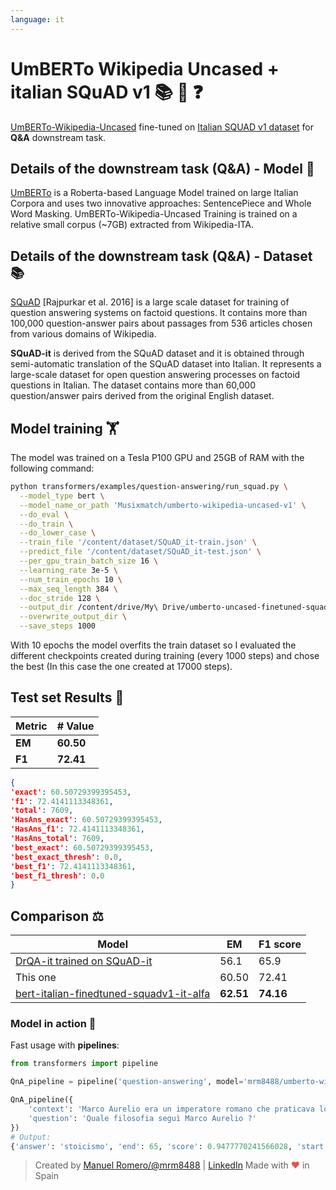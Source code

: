 ```yaml
---
language: it
---
```


# UmBERTo Wikipedia Uncased +  italian SQuAD v1 📚 🧐 ❓

[UmBERTo-Wikipedia-Uncased](https://huggingface.co/Musixmatch/umberto-wikipedia-uncased-v1) fine-tuned on [Italian SQUAD v1 dataset](https://github.com/crux82/squad-it) for **Q&A** downstream task.

## Details of the downstream task (Q&A) - Model 🧠

[UmBERTo](https://github.com/musixmatchresearch/umberto) is a Roberta-based Language Model trained on large Italian Corpora and uses two innovative approaches: SentencePiece and Whole Word Masking.
UmBERTo-Wikipedia-Uncased Training is trained on a relative small corpus (~7GB) extracted from Wikipedia-ITA.


## Details of the downstream task (Q&A) - Dataset 📚

[SQuAD](https://rajpurkar.github.io/SQuAD-explorer/explore/1.1/dev/) [Rajpurkar et al. 2016] is a large scale dataset for training of question answering systems on factoid questions. It contains more than 100,000 question-answer pairs about passages from 536 articles chosen from various domains of Wikipedia.

**SQuAD-it** is derived from the SQuAD dataset and it is obtained through semi-automatic translation of the SQuAD dataset into Italian. It represents a large-scale dataset for open question answering processes on factoid questions in Italian. The dataset contains more than 60,000 question/answer pairs derived from the original English dataset. 

## Model training 🏋️‍

The model was trained on a Tesla P100 GPU and 25GB of RAM with the following command:

```bash
python transformers/examples/question-answering/run_squad.py \
  --model_type bert \
  --model_name_or_path 'Musixmatch/umberto-wikipedia-uncased-v1' \
  --do_eval \
  --do_train \
  --do_lower_case \
  --train_file '/content/dataset/SQuAD_it-train.json' \
  --predict_file '/content/dataset/SQuAD_it-test.json' \
  --per_gpu_train_batch_size 16 \
  --learning_rate 3e-5 \
  --num_train_epochs 10 \
  --max_seq_length 384 \
  --doc_stride 128 \
  --output_dir /content/drive/My\ Drive/umberto-uncased-finetuned-squadv1-it \
  --overwrite_output_dir \
  --save_steps 1000
```
With 10 epochs the model overfits the train dataset so I evaluated the different checkpoints created during training (every 1000 steps) and chose the best (In this case the one created at 17000 steps).

## Test set Results 🧾

| Metric | # Value   |
| ------ | --------- |
| **EM** | **60.50** |
| **F1** | **72.41** |



```json
{
'exact': 60.50729399395453,
'f1': 72.4141113348361,
'total': 7609,
'HasAns_exact': 60.50729399395453,
'HasAns_f1': 72.4141113348361,
'HasAns_total': 7609,
'best_exact': 60.50729399395453,
'best_exact_thresh': 0.0,
'best_f1': 72.4141113348361,
'best_f1_thresh': 0.0
}
```

## Comparison ⚖️

| Model                                                                                                                            | EM        | F1 score  |
| -------------------------------------------------------------------------------------------------------------------------------- | --------- | --------- |
| [DrQA-it trained on SQuAD-it ](https://github.com/crux82/squad-it/blob/master/README.md#evaluating-a-neural-model-over-squad-it) | 56.1      | 65.9      |
| This one                                                                                                                         |60.50      |72.41      |
| [bert-italian-finedtuned-squadv1-it-alfa](https://huggingface.co/mrm8488/bert-italian-finedtuned-squadv1-it-alfa)                |**62.51**  |**74.16**  |                                                                                                                  | **62.51** | **74.16** |


### Model in action 🚀

Fast usage with **pipelines**:

```python
from transformers import pipeline

QnA_pipeline = pipeline('question-answering', model='mrm8488/umberto-wikipedia-uncased-v1-finetuned-squadv1-it')

QnA_pipeline({
    'context': 'Marco Aurelio era un imperatore romano che praticava lo stoicismo come filosofia di vita .',
    'question': 'Quale filosofia seguì Marco Aurelio ?'
})
# Output:
{'answer': 'stoicismo', 'end': 65, 'score': 0.9477770241566028, 'start': 56}
```

> Created by [Manuel Romero/@mrm8488](https://twitter.com/mrm8488) | [LinkedIn](https://www.linkedin.com/in/manuel-romero-cs/)
> Made with <span style="color: #e25555;">&hearts;</span> in Spain
